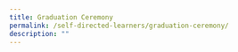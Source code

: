 ```yaml
---
title: Graduation Ceremony
permalink: /self-directed-learners/graduation-ceremony/
description: ""
---
```

